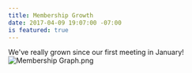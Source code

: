 ```yaml
---
title: Membership Growth
date: 2017-04-09 19:07:00 -07:00
is featured: true
---
```


We've really grown since our first meeting in January!
![Membership Graph.png](/uploads/Membership%20Graph.png)